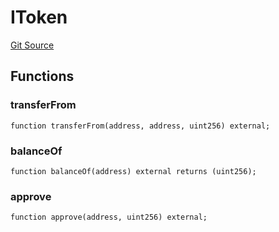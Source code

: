 # IToken
[Git Source](https://github.com/kassandraoftroy/erc5564-contracts/blob/56b59da890edba5d11a512ce0520cf06843bc3a8/src/interfaces/IToken.sol)


## Functions
### transferFrom


```solidity
function transferFrom(address, address, uint256) external;
```

### balanceOf


```solidity
function balanceOf(address) external returns (uint256);
```

### approve


```solidity
function approve(address, uint256) external;
```

